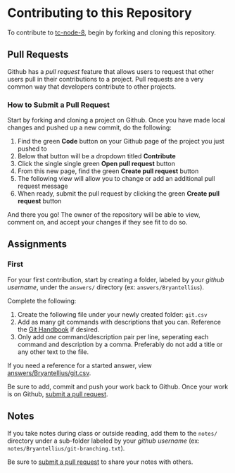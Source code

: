 # Contributing to this Repository

To contribute to [tc-node-8](https://github.com/Bryantellius/tc-node-8), begin by forking and cloning this repository.

## Pull Requests

Github has a _pull request_ feature that allows users to request that other users pull in their contributions to a project. Pull requests are a very common way that developers contribute to other projects.

### How to Submit a Pull Request

Start by forking and cloning a project on Github. Once you have made local changes and pushed up a new commit, do the following:

1. Find the green **Code** button on your Github page of the project you just pushed to
2. Below that button will be a dropdown titled **Contribute**
3. Click the single single green **Open pull request** button
4. From this new page, find the green **Create pull request** button
5. The following view will allow you to change or add an additional pull request message
6. When ready, submit the pull request by clicking the green **Create pull request** button

And there you go! The owner of the repository will be able to view, comment on, and accept your changes if they see fit to do so.

## Assignments

### First

For your first contribution, start by creating a folder, labeled by your _github username_, under the `answers/` directory (ex: `answers/Bryantellius`).

Complete the following:

1. Create the following file under your newly created folder: `git.csv`
2. Add as many git commands with descriptions that you can. Reference the [Git Handbook](https://git-scm.com/book/en/v2) if desired.
3. Only add _one_ command/description pair per line, seperating each command and description by a comma. Preferably do not add a title or any other text to the file.

If you need a reference for a started answer, view [answers/Bryantellius/git.csv](/answers/Bryantellius/git.txt).

Be sure to add, commit and push your work back to Github. Once your work is on Github, [submit a pull request](#how-to-submit-a-pull-request).

## Notes

If you take notes during class or outside reading, add them to the `notes/` directory under a sub-folder labeled by your _github username_ (ex: `notes/Bryantellius/git-branching.txt`).

Be sure to [submit a pull request](#how-to-submit-a-pull-request) to share your notes with others.
